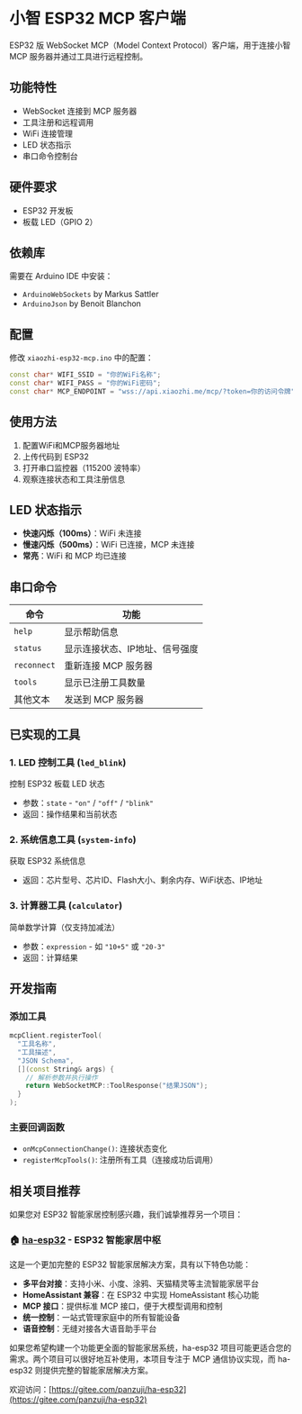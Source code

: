 # 小智 ESP32 MCP 客户端

ESP32 版 WebSocket MCP（Model Context Protocol）客户端，用于连接小智 MCP 服务器并通过工具进行远程控制。

## 功能特性

- WebSocket 连接到 MCP 服务器
- 工具注册和远程调用
- WiFi 连接管理
- LED 状态指示
- 串口命令控制台

## 硬件要求

- ESP32 开发板
- 板载 LED（GPIO 2）

## 依赖库

需要在 Arduino IDE 中安装：

- `ArduinoWebSockets` by Markus Sattler
- `ArduinoJson` by Benoit Blanchon

## 配置

修改 `xiaozhi-esp32-mcp.ino` 中的配置：

```cpp
const char* WIFI_SSID = "你的WiFi名称";
const char* WIFI_PASS = "你的WiFi密码";
const char* MCP_ENDPOINT = "wss://api.xiaozhi.me/mcp/?token=你的访问令牌";
```

## 使用方法

1. 配置WiFi和MCP服务器地址
2. 上传代码到 ESP32
3. 打开串口监控器（115200 波特率）
4. 观察连接状态和工具注册信息

## LED 状态指示

- **快速闪烁（100ms）**：WiFi 未连接
- **慢速闪烁（500ms）**：WiFi 已连接，MCP 未连接
- **常亮**：WiFi 和 MCP 均已连接

## 串口命令

| 命令 | 功能 |
|------|------|
| `help` | 显示帮助信息 |
| `status` | 显示连接状态、IP地址、信号强度 |
| `reconnect` | 重新连接 MCP 服务器 |
| `tools` | 显示已注册工具数量 |
| 其他文本 | 发送到 MCP 服务器 |

## 已实现的工具

### 1. LED 控制工具 (`led_blink`)

控制 ESP32 板载 LED 状态

- 参数：`state` - `"on"` / `"off"` / `"blink"`
- 返回：操作结果和当前状态

### 2. 系统信息工具 (`system-info`)

获取 ESP32 系统信息

- 返回：芯片型号、芯片ID、Flash大小、剩余内存、WiFi状态、IP地址

### 3. 计算器工具 (`calculator`)

简单数学计算（仅支持加减法）

- 参数：`expression` - 如 `"10+5"` 或 `"20-3"`
- 返回：计算结果

## 开发指南

### 添加工具

```cpp
mcpClient.registerTool(
  "工具名称",
  "工具描述", 
  "JSON Schema",
  [](const String& args) {
    // 解析参数并执行操作
    return WebSocketMCP::ToolResponse("结果JSON");
  }
);
```

### 主要回调函数

- `onMcpConnectionChange()`: 连接状态变化
- `registerMcpTools()`: 注册所有工具（连接成功后调用）



## 相关项目推荐

如果您对 ESP32 智能家居控制感兴趣，我们诚挚推荐另一个项目：

### 🏠 [ha-esp32](https://gitee.com/panzuji/ha-esp32) - ESP32 智能家居中枢

这是一个更加完整的 ESP32 智能家居解决方案，具有以下特色功能：

- **多平台对接**：支持小米、小度、涂鸦、天猫精灵等主流智能家居平台
- **HomeAssistant 兼容**：在 ESP32 中实现 HomeAssistant 核心功能
- **MCP 接口**：提供标准 MCP 接口，便于大模型调用和控制
- **统一控制**：一站式管理家庭中的所有智能设备
- **语音控制**：无缝对接各大语音助手平台

如果您希望构建一个功能更全面的智能家居系统，ha-esp32 项目可能更适合您的需求。两个项目可以很好地互补使用，本项目专注于 MCP 通信协议实现，而 ha-esp32 则提供完整的智能家居解决方案。

欢迎访问：[https://gitee.com/panzuji/ha-esp32](https://gitee.com/panzuji/ha-esp32)
